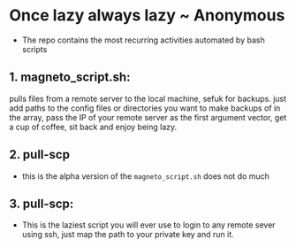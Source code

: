 # Once lazy always lazy ~ Anonymous

- The repo contains the most recurring activities automated by bash scripts
## 1. magneto_script.sh:
pulls files from a remote server to the local machine, sefuk for backups.
just add paths to the config files or directories you want to make backups of in the array, pass the IP of your remote server as the first argument vector, get a cup of coffee, sit back and enjoy being lazy.

## 2. pull-scp
- this is the alpha version of the `magneto_script.sh` does not do much

## 3. pull-scp:
- This is the laziest script you will ever use to login to any remote sever using ssh, just map the path to your private key and run it. 
